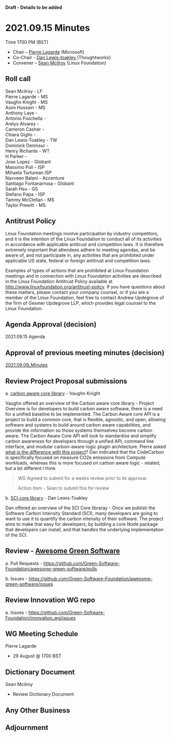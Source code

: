 
**Draft - Details to be added**

# 2021.09.15 Minutes
Time 1700 PM (BST)

- Chair – [Pierre Lagarde](https://www.linkedin.com/in/pierlag/) (Microsoft) 
- Co-Chair - [Dan Lewis-toakley ](https://www.linkedin.com/in/danlewistoakley/) (Thoughtworks)
- Convener – [Sean Mcilroy](https://www.linkedin.com/in/sean-mcilroy-bb3b5548/) (Linux Foundation)
  
## Roll call 
Sean Mcilroy - LF<br>
Pierre Lagarde - MS<br>
Vaughn Knight - MS<br>
Asim Hussain - MS<br>
Anthony Laye - <br>
Antonio Fisichella - <br>
Arelys Alvarez - <br>
Cameron Casher - <br>
Chiara Giglio - <br>
Dan Lewis-Toakley - TW <br>
Dominick Dennisur - <br>
Henry Richards - WT <br>
H Parker - <br>
Jose Lopez - Globant <br>
Massimo Poli - ISP <br>
Mihaela Turturean ISP <br>
Navveen Balani - Accenture <br>
Santiago Fontanarrosa - Globant <br>
Sarah Hsu - GS <br>
Stefano Papa - ISP <br>
Tammy McClellan - MS <br>
Taylor Prewitt - MS <br>

## Antitrust Policy
Linux Foundation meetings involve participation by industry competitors, and it is the intention of the Linux Foundation to conduct 
all of its activities in accordance with applicable antitrust and competition laws. 
It is therefore extremely important that attendees adhere to meeting agendas, and be aware of, and not participate in, any activities 
that are prohibited under applicable US state, federal or foreign antitrust and competition laws.

Examples of types of actions that are prohibited at Linux Foundation meetings and in connection with Linux Foundation activities are 
described in the Linux Foundation Antitrust Policy available at http://www.linuxfoundation.org/antitrust-policy. 
If you have questions about these matters, please contact your company counsel, or if you are a member of the Linux Foundation, 
feel free to contact Andrew Updegrove of the firm of Gesmer Updegrove LLP, which provides legal counsel to the Linux Foundation.
  
## Agenda Approval (decision) 
2021.09.15 Agenda
 
## Approval of previous meeting minutes (decision)
[2021.09.09_Minutes](https://github.com/Green-Software-Foundation/innovation_wg/blob/main/Agenda_Minutes/20210908_minutes.md)

## Review Project Proposal submissions

a. [carbon aware core library](https://docs.google.com/document/d/1OIRxNh6s4UcLLTumYGaOh4xsh-QdFv5HfNb_IJL-eWc/edit) - Vaughn Knight

Vaughn offered an overview of the Carbon aware core library - Project Overview is for developers to build carbon aware software, there is a need for a unified baseline to be implemented.  The Carbon Aware core API is a project to build a common core, that is flexible, agnostic, and open, allowing software and systems to build around carbon aware capabilities, and provide the information so those systems themselves become carbon aware.
The Carbon Aware Core API will look to standardise and simplify carbon awareness for developers through a unified API, command line interface, and modular carbon-aware-logic plugin architecture.
Pierre asked [what is the difference with this project](http://codecarbon.io/)? Dan indicated that the CodeCarbon is specifically focused on measure CO2e emissions from Compute workloads, whereas this is more focused on carbon aware logic - related, but a bit different I think

> WG Agreed to submit for a weeks review prior to its approval.

> Action Item - Sean to submit this for review

b. [SCI core library](https://docs.google.com/document/d/1DPnH2oIki2sTIfwih0JVoX1SrFKAovjKNaUlKNttaF8/edit#) - Dan Lewis-Toakley

Dan offered an overview of the SCI Core libraray - Once we publish the Software Carbon Intensity Standard (SCI), many developers are going to want to use it to quantify the carbon intensity of their software. The project aims to make that easy for developers, by building a core Node package that developers can install, and that handles the underlying implementation of the SCI.


## Review - [Awesome Green Software](https://github.com/Green-Software-Foundation/awesome-green-software)

a. Pull Requests - https://github.com/Green-Software-Foundation/awesome-green-software/pulls

b. Issues - https://github.com/Green-Software-Foundation/awesome-green-software/issues

## Review Innovation WG repo

a. Issues - https://github.com/Green-Software-Foundation/innovation_wg/issues

## WG Meeting Schedule
Pierre Lagarde
- 29 August @ 1700 BST

## Dictionary Document
Sean Mcilroy
- Review Dictionary Document 

## Any Other Business

## Adjournment

